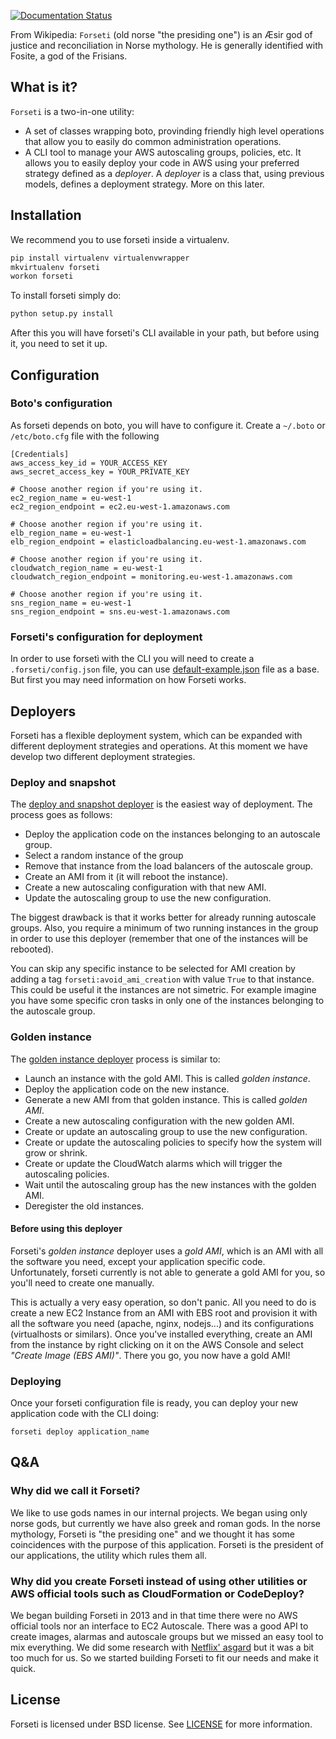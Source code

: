 [![Documentation Status](https://readthedocs.org/projects/forseti/badge/?version=latest)](https://readthedocs.org/projects/forseti/?badge=latest)

From Wikipedia: `Forseti` (old norse "the presiding one") is an Æsir god of justice and reconciliation in Norse mythology. He is generally identified with Fosite, a god of the Frisians.

## What is it?

`Forseti` is a two-in-one utility:

* A set of classes wrapping boto, provinding friendly high level operations that allow you to easily do common administration operations.
* A CLI tool to manage your AWS autoscaling groups, policies, etc. It allows you to easily deploy your code in AWS using your preferred strategy defined as a _deployer_. A _deployer_ is a class that, using previous models, defines a deployment strategy. More on this later.

## Installation

We recommend you to use forseti inside a virtualenv.

```bash
pip install virtualenv virtualenvwrapper
mkvirtualenv forseti
workon forseti
```

To install forseti simply do:

```bash
python setup.py install
```

After this you will have forseti's CLI available in your path, but before using it, you need to set it up.

## Configuration

### Boto's configuration

As forseti depends on boto, you will have to configure it. Create a `~/.boto` or `/etc/boto.cfg` file with the following

```
[Credentials]
aws_access_key_id = YOUR_ACCESS_KEY
aws_secret_access_key = YOUR_PRIVATE_KEY

# Choose another region if you're using it.
ec2_region_name = eu-west-1
ec2_region_endpoint = ec2.eu-west-1.amazonaws.com

# Choose another region if you're using it.
elb_region_name = eu-west-1
elb_region_endpoint = elasticloadbalancing.eu-west-1.amazonaws.com

# Choose another region if you're using it.
cloudwatch_region_name = eu-west-1
cloudwatch_region_endpoint = monitoring.eu-west-1.amazonaws.com

# Choose another region if you're using it.
sns_region_name = eu-west-1
sns_region_endpoint = sns.eu-west-1.amazonaws.com
```

### Forseti's configuration for deployment

In order to use forsetì with the CLI you will need to create a `.forseti/config.json` file, you can use [default-example.json](docs/default-example.json) file as a base. But first you may need information on how Forseti works.

## Deployers

Forseti has a flexible deployment system, which can be expanded with different deployment strategies and operations. At this moment we have develop two different deployment strategies.

### Deploy and snapshot

The [deploy and snapshot deployer](forseti/deployers/golden_instance.py) is the easiest way of deployment. The process goes as follows:

- Deploy the application code on the instances belonging to an autoscale group.
- Select a random instance of the group
- Remove that instance from the load balancers of the autoscale group.
- Create an AMI from it (it will reboot the instance).
- Create a new autoscaling configuration with that new AMI.
- Update the autoscaling group to use the new configuration.

The biggest drawback is that it works better for already running autoscale groups. Also, you require a minimum of two running instances in the group in order to use this deployer (remember that one of the instances will be rebooted).

You can skip any specific instance to be selected for AMI creation by adding a tag `forseti:avoid_ami_creation` with value `True` to that instance. This could be useful it the instances are not simetric. For example imagine you have some specific cron tasks in only one of the instances belonging to the autoscale group.

### Golden instance

The [golden instance deployer](forserti/deployers/golden_instance.py) process is similar to:

- Launch an instance with the gold AMI. This is called _golden instance_.
- Deploy the application code on the new instance.
- Generate a new AMI from that golden instance. This is called _golden AMI_.
- Create a new autoscaling configuration with the new golden AMI.
- Create or update an autoscaling group to use the new configuration.
- Create or update the autoscaling policies to specify how the system will grow or shrink.
- Create or update the CloudWatch alarms which will trigger the autoscaling policies.
- Wait until the autoscaling group has the new instances with the golden AMI.
- Deregister the old instances.

#### Before using this deployer

Forseti's _golden instance_ deployer uses a _gold AMI_, which is an AMI with all the software you need, except your application specific code. Unfortunately, forseti currently is not able to generate a gold AMI for you, so you'll need to create one manually.

This is actually a very easy operation, so don't panic. All you need to do is create a new EC2 Instance from an AMI with EBS root and provision it with all the software you need (apache, nginx, nodejs...) and its configurations (virtualhosts or similars). Once you've installed everything, create an AMI from the instance by right clicking on it on the AWS Console and select _"Create Image (EBS AMI)"_. There you go, you now have a gold AMI!

### Deploying

Once your forseti configuration file is ready, you can deploy your new application code with the CLI doing:

```
forseti deploy application_name
```

## Q&A

### Why did we call it Forseti?

We like to use gods names in our internal projects. We began using only norse gods, but currently we have also greek and roman gods. In the norse mythology, Forseti is "the presiding one" and we thought it has some coincidences with the purpose of this application. Forseti is the president of our applications, the utility which rules them all.

### Why did you create Forseti instead of using other utilities or AWS official tools such as CloudFormation or CodeDeploy?

We began building Forseti in 2013 and in that time there were no AWS official tools nor an interface to EC2 Autoscale. There was a good API to create images, alarmas and autoscale groups but we missed an easy tool to mix everything. We did some research with [Netflix' asgard](https://github.com/Netflix/asgard) but it was a bit too much for us. So we started building Forseti to fit our needs and make it quick.

## License

Forseti is licensed under BSD license. See [LICENSE](LICENSE) for more information.
